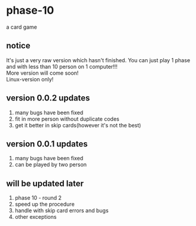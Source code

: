 # phase-10
a card game

## notice
It's just a very raw version which hasn't finished. You can just play 1 phase and with less than 10 person on 1 computer!!!
</br>More version will come soon!
</br>Linux-version only!

## version 0.0.2 updates
1. many bugs have been fixed
2. fit in more person without duplicate codes
3. get it better in skip cards(however it's not the best)

## version 0.0.1 updates
1. many bugs have been fixed
2. can be played by two person

## will be updated later
1. phase 10 - round 2
2. speed up the procedure
3. handle with skip card errors and bugs
4. other exceptions
